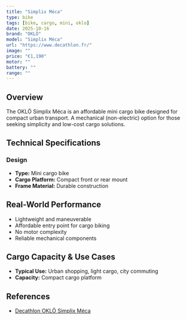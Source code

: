 ```yaml
---
title: "Simplix Méca"
type: bike
tags: [bike, cargo, mini, oklo]
date: 2025-10-16
brand: "OKLÖ"
model: "Simplix Méca"
url: "https://www.decathlon.fr/"
image: ""
price: "€1,190"
motor: ""
battery: ""
range: ""
---
```


## Overview

The OKLÖ Simplix Méca is an affordable mini cargo bike designed for compact urban transport. A mechanical (non-electric) option for those seeking simplicity and low-cost cargo solutions.

## Technical Specifications

### Design

- **Type:** Mini cargo bike
- **Cargo Platform:** Compact front or rear mount
- **Frame Material:** Durable construction

## Real-World Performance

- Lightweight and maneuverable
- Affordable entry point for cargo biking
- No motor complexity
- Reliable mechanical components

## Cargo Capacity & Use Cases

- **Typical Use:** Urban shopping, light cargo, city commuting
- **Capacity:** Compact cargo platform

## References

- [Decathlon OKLÖ Simplix Méca](https://www.decathlon.fr/)
